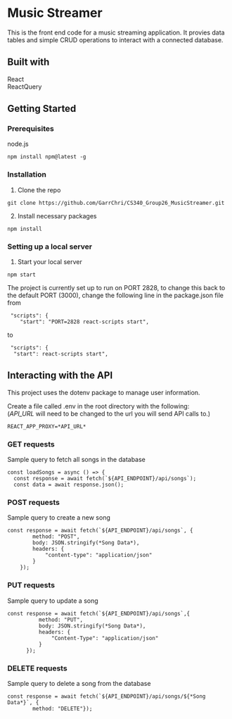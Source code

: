 # Music Streamer
This is the front end code for a music streaming application. It provies data tables and simple CRUD operations to interact with a connected database.

## Built with
React <br />
ReactQuery

## Getting Started

### Prerequisites
node.js
```
npm install npm@latest -g
```

### Installation
1. Clone the repo
```
git clone https://github.com/GarrChri/CS340_Group26_MusicStreamer.git
```

2. Install necessary packages
```
npm install
```

### Setting up a local server
1. Start your local server
```
npm start
```

The project is currently set up to run on PORT 2828, to change this back to the default PORT (3000), change the following line in the package.json file from
```
 "scripts": {
    "start": "PORT=2828 react-scripts start",
  ```

  to

  ```
   "scripts": {
    "start": react-scripts start",
  ```

  ## Interacting with the API
  This project uses the dotenv package to manage user information. 
  
  Create a file called .env in the root directory with the following: <br />
  (*API_URL* will need to be changed to the url you will send API calls to.)
  ```
  REACT_APP_PROXY=*API_URL*
  ```

  ### GET requests
  Sample query to fetch all songs in the database
  ```
  const loadSongs = async () => {    
    const response = await fetch(`${API_ENDPOINT}/api/songs`);
    const data = await response.json();
  ```

  ### POST requests
  Sample query to create a new song
  ```
  const response = await fetch(`${API_ENDPOINT}/api/songs`, {
          method: "POST",
          body: JSON.stringify(*Song Data*),
          headers: {
              "content-type": "application/json"
          }
      });
  ```

  ### PUT requests
  Sample query to update a song
  ```
  const response = await fetch(`${API_ENDPOINT}/api/songs`,{
            method: "PUT",
            body: JSON.stringify(*Song Data*),
            headers: {
                "Content-Type": "application/json"
            }
        });
  ```

  ### DELETE requests
  Sample query to delete a song from the database
  ```
  const response = await fetch(`${API_ENDPOINT}/api/songs/${*Song Data*}`, {
          method: "DELETE"});
  ```